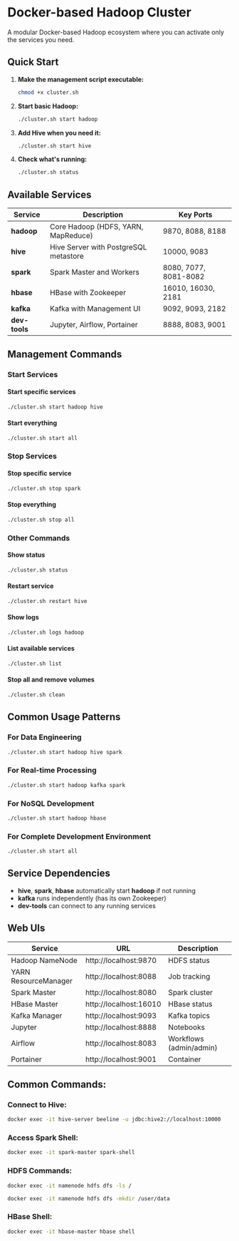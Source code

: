# Docker-based Hadoop Cluster

A modular Docker-based Hadoop ecosystem where you can activate only the services you need.

## Quick Start

1. **Make the management script executable:**
   ```bash
   chmod +x cluster.sh
   ```

2. **Start basic Hadoop:**
   ```bash
   ./cluster.sh start hadoop
   ```

3. **Add Hive when you need it:**
   ```bash
   ./cluster.sh start hive
   ```

4. **Check what's running:**
   ```bash
   ./cluster.sh status
   ```

## Available Services

| Service | Description | Key Ports |
|---------|-------------|-----------|
| **hadoop** | Core Hadoop (HDFS, YARN, MapReduce) | 9870, 8088, 8188 |
| **hive** | Hive Server with PostgreSQL metastore | 10000, 9083 |
| **spark** | Spark Master and Workers | 8080, 7077, 8081-8082 |
| **hbase** | HBase with Zookeeper | 16010, 16030, 2181   |
| **kafka** | Kafka with Management UI | 9092, 9093, 2182     |
| **dev-tools** | Jupyter, Airflow, Portainer | 8888, 8083, 9001     |

## Management Commands

### Start Services


#### Start specific services

   ```bash
   ./cluster.sh start hadoop hive        
   ```

#### Start everything
   ```bash
   ./cluster.sh start all                
   ```

### Stop Services


#### Stop specific service
   ```bash
   ./cluster.sh stop spark               
   ```

#### Stop everything
   ```bash
   ./cluster.sh stop all                 
   ```

### Other Commands

#### Show status
```bash
./cluster.sh status                   
```

#### Restart service
```bash
./cluster.sh restart hive             
```


#### Show logs
```bash
./cluster.sh logs hadoop              
```

#### List available services
```bash
./cluster.sh list                     
```

#### Stop all and remove volumes
```bash
./cluster.sh clean                    
```

## Common Usage Patterns

### For Data Engineering
```bash
./cluster.sh start hadoop hive spark
```

### For Real-time Processing
```bash
./cluster.sh start hadoop kafka spark
```

### For NoSQL Development
```bash
./cluster.sh start hadoop hbase
```

### For Complete Development Environment
```bash
./cluster.sh start all
```

## Service Dependencies

- **hive**, **spark**, **hbase** automatically start **hadoop** if not running
- **kafka** runs independently (has its own Zookeeper)
- **dev-tools** can connect to any running services

## Web UIs

| Service | URL | Description |
|---------|-----|-------------|
| Hadoop NameNode | http://localhost:9870 | HDFS status |
| YARN ResourceManager | http://localhost:8088 | Job tracking |
| Spark Master | http://localhost:8080 | Spark cluster |
| HBase Master | http://localhost:16010 | HBase status |
| Kafka Manager | http://localhost:9093  | Kafka topics |
| Jupyter | http://localhost:8888  | Notebooks |
| Airflow | http://localhost:8083  | Workflows (admin/admin) |
| Portainer | http://localhost:9001  | Container


## Common Commands:

### Connect to Hive:
```bash
docker exec -it hive-server beeline -u jdbc:hive2://localhost:10000
```

### Access Spark Shell:
```bash
docker exec -it spark-master spark-shell
```


### HDFS Commands:
```bash
docker exec -it namenode hdfs dfs -ls /
```

```bash
docker exec -it namenode hdfs dfs -mkdir /user/data
```


### HBase Shell:
```bash
docker exec -it hbase-master hbase shell
```
